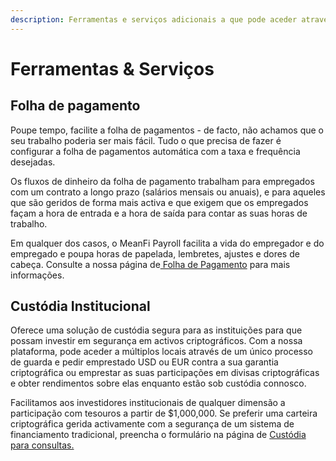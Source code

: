 ```yaml
---
description: Ferramentas e serviços adicionais a que pode aceder através de MeanFi
---
```


# Ferramentas & Serviços

## Folha de pagamento

Poupe tempo, facilite a folha de pagamentos - de facto, não achamos que o seu trabalho poderia ser mais fácil. Tudo o que precisa de fazer é configurar a folha de pagamentos automática com a taxa e frequência desejadas.&#x20;

Os fluxos de dinheiro da folha de pagamento trabalham para empregados com um contrato a longo prazo (salários mensais ou anuais), e para aqueles que são geridos de forma mais activa e que exigem que os empregados façam a hora de entrada e a hora de saída para contar as suas horas de trabalho.

Em qualquer dos casos, o MeanFi Payroll facilita a vida do empregador e do empregado e poupa horas de papelada, lembretes, ajustes e dores de cabeça. Consulte a nossa página de[ Folha de Pagamento](https://app.meanfi.com/payroll) para mais informações.&#x20;

## Custódia Institucional

Oferece uma solução de custódia segura para as instituições para que possam investir em segurança em activos criptográficos. Com a nossa plataforma, pode aceder a múltiplos locais através de um único processo de guarda e pedir emprestado USD ou EUR contra a sua garantia criptográfica ou emprestar as suas participações em divisas criptográficas e obter rendimentos sobre elas enquanto estão sob custódia connosco.



Facilitamos aos investidores institucionais de qualquer dimensão a participação com tesouros a partir de $1,000,000. Se preferir uma carteira criptográfica gerida activamente com a segurança de um sistema de financiamento tradicional, preencha o formulário na página de [Custódia para consultas.  ](https://app.meanfi.com/custody)
